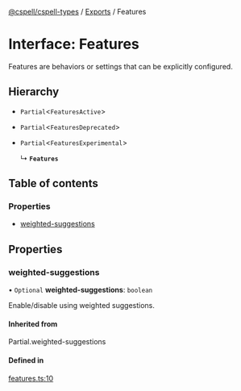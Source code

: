 [@cspell/cspell-types](../README.md) / [Exports](../modules.md) / Features

# Interface: Features

Features are behaviors or settings that can be explicitly configured.

## Hierarchy

- `Partial`<`FeaturesActive`\>

- `Partial`<`FeaturesDeprecated`\>

- `Partial`<`FeaturesExperimental`\>

  ↳ **`Features`**

## Table of contents

### Properties

- [weighted-suggestions](Features.md#weighted-suggestions)

## Properties

### weighted-suggestions

• `Optional` **weighted-suggestions**: `boolean`

Enable/disable using weighted suggestions.

#### Inherited from

Partial.weighted-suggestions

#### Defined in

[features.ts:10](https://github.com/streetsidesoftware/cspell/blob/b805b11/packages/cspell-types/src/features.ts#L10)
